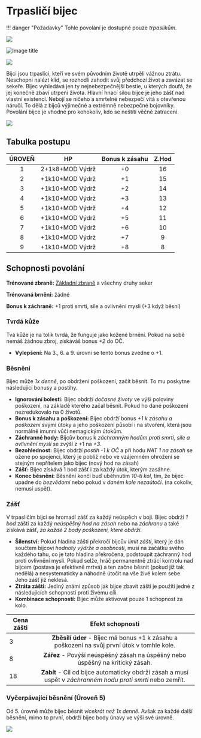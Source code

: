 # Trpasličí bijec

!!! danger "Požadavky"
    Tohle povolání je dostupné pouze *trpaslíkům*.

<img src="/assets/sep_line.png"/>

![Image title](/assets/OW/classes/Slayer.png)

<img src="/assets/sep_line.png"/>

Bijci jsou trpaslíci, kteří ve svém původním životě utrpěli vážnou ztrátu. Neschopni nalézt klid, se rozhodli zahodit svůj předchozí život a zavázat se sekeře. Bijec vyhledává jen ty nejnebezpečnější bestie, u kterých doufá, že jej konečně zbaví utrpení života. Hlavní hnací sílou bijce je jeho zášť nad vlastní existencí. Nebojí se ničeho a smrtelné nebezpečí vítá s otevřenou náručí. To dělá z bijců výjimečné a extrémně nebezpečné bojovníky. Povolání bijce je vhodné pro kohokoliv, kdo se neštítí věčné zatracení.

<img src="/assets/sep_line.png"/>

## Tabulka postupu

| ÚROVEŇ |       HP        | Bonus k zásahu | Z.Hod |
| :----: | :-------------: | :------------: | :---: |
|   1    | 2+1k8+MOD Výdrž |       +0       |  16   |
|   2    | +1k10+MOD Výdrž |       +1       |  15   |
|   3    | +1k10+MOD Výdrž |       +2       |  14   |
|   4    | +1k10+MOD Výdrž |       +3       |  13   |
|   5    | +1k10+MOD Výdrž |       +4       |  12   |
|   6    | +1k10+MOD Výdrž |       +5       |  11   |
|   7    | +1k10+MOD Výdrž |       +6       |  10   |
|   8    | +1k10+MOD Výdrž |       +7       |   9   |
|   9    | +1k10+MOD Výdrž |       +8       |   8   |

## Schopnosti povolání

**Trénované zbraně:** [Základní zbraně](/Gear/#zakladni-zbrane) a všechny druhy seker

**Trénovaná brnění:** žádné

**Bonus k záchraně:** +1 proti smrti, síle a ovlivnění mysli (+3 když běsní)

### Tvrdá kůže

Tvá kůže je na tolik tvrdá, že funguje jako kožené brnění. Pokud na sobě nemáš žádnou zbroj, získáváš bonus *+2* do OČ.

- **Vylepšení:** Na 3., 6. a 9. úrovni se tento bonus zvedne o +1.

### Běsnění

Bijec může *1x denně*, po obdržení poškození, začít běsnit. To mu poskytne následující bonusy a postihy. 

- **Ignorování bolesti:** Bijec obdrží *dočasné životy* ve výši poloviny poškození, na základě kterého začal běsnit. Pokud ho dané poškození nezredukovalo na 0 životů.
- **Bonus k zásahu a poškození:** Bijec obdrží bonus *+1 k zásahu a poškození* svými útoky a jeho poškození působí i na stvoření, která jsou normálně imunní vůči nemagickým útokům.
- **Záchranné hody:** Bijcův bonus k *záchranným hodům proti smrti, síle a ovlivnění mysli* se zvýší z +1 na *+3*.
- **Bezohlednost:** Bijec obdrží *postih -1 k OČ* a při hodu *NAT 1 na zásah* se ožene po spojenci, který je poblíž nebo ve vzájemném ohrožení se stejným nepřítelem jako bijec (nový hod na zásah)
- **Zášť:** Bijec získává 1 bod zášť i za každý útok, kterým zasáhne.
- **Konec běsnění:** Běsnění končí buď uběhnutím *10-ti kol*, tím, že bijec upadne do *bezvědomí* nebo pokud v *daném kole nezaútočí*. (na cokoliv, nemusí uspět).

### Zášť

V trpasličím bijci se hromadí zášť za každý neúspěch v boji. Bijec obdrží *1 bod* zášti za každý *neúspěšný hod na zásah* nebo na *záchranu* a také získává zášť, *za každé 2 body poškození, které obdrží*.

- **Šílenství:** Pokud hladina zášti překročí bijcův *limit zášti*, který je dán součtem bijcovi *hodnoty výdrže a osobnosti*, musí na začátku svého každého tahu, co je tato hladina překročena, podstoupit záchranný hod proti ovlivnění mysli. Pokud selže, hráč permanentně ztrácí kontrolu nad bijcem (postava je efektivně mrtvá) a ten začne běsnit (pokud již tak nedělá) a nesystematicky a náhodně útočit na vše živé kolem sebe. Jeho zášť již neklesá.
- **Ztráta zášti:** Jediný známí způsob jak bijce zbavit zášti je použití jedné z následujících schopností proti živému cíli.
- **Kombinace schopností:** Bijec může aktivovat pouze 1 schopnost za kolo.

| Cena zášti |                       Efekt schopnosti                       |
| ---------- | :----------------------------------------------------------: |
| 3          | **Zběsilí úder** - Bijec má bonus +1 k zásahu a poškození na svůj první útok v tomhle kole. |
| 8          | **Zářez** - Povýší neúspěšný zásah na úspěšný nebo úspěšný na kritický zásah. |
| 18         | **Zabít** - Cíl od bijce automaticky obdrží zásah a musí uspět v *záchranném hodu proti smrti* nebo zemřít. |

### Vyčerpávající běsnění (Úroveň 5)

Od 5. úrovně může bijec běsnit *vícekrát než 1x denně*. Avšak za každé další běsnění, mimo to první, obdrží bijec body únavy ve výši své úrovně.

<img src="/assets/sep_line.png"/>
